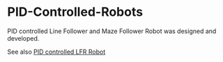 # PID-Controlled-Robots
PID controlled Line Follower and Maze Follower Robot was designed and developed.

See also [PID controlled LFR Robot](https://youtu.be/lsnLn9BhQDc) 
